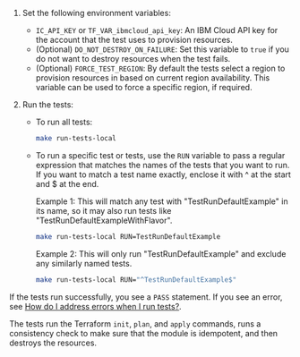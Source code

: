 1.  Set the following environment variables:
    - `IC_API_KEY` or `TF_VAR_ibmcloud_api_key`: An IBM Cloud API key for the account that the test uses to provision resources.
    - (Optional) `DO_NOT_DESTROY_ON_FAILURE`: Set this variable to `true` if you do not want to destroy resources when the test fails.
    - (Optional) `FORCE_TEST_REGION`: By default the tests select a region to provision resources in based on current region availability. This variable can be used to force a specific region, if required.
1.  Run the tests:

    - To run all tests:
        ```bash
        make run-tests-local
        ```

    - To run a specific test or tests, use the `RUN` variable to pass a regular expression that matches the names of the tests that you want to run. If you want to match a test name exactly, enclose it with ^ at the start and $ at the end.
  
      Example 1: This will match any test with "TestRunDefaultExample" in its name, so it may also run tests like "TestRunDefaultExampleWithFlavor".
      ```bash
      make run-tests-local RUN=TestRunDefaultExample
      ```
  
      Example 2: This will only run "TestRunDefaultExample" and exclude any similarly named tests.
      ```bash
      make run-tests-local RUN="^TestRunDefaultExample$"
      ```

If the tests run successfully, you see a `PASS` statement. If you see an error, see [How do I address errors when I run tests?](ts-go-cache.md).

The tests run the Terraform `init`, `plan`, and `apply` commands, runs a consistency check to make sure that the module is idempotent, and then destroys the resources.
